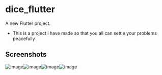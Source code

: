 # dice_flutter

A new Flutter project.
- This is a project i have made so that you all can settle your problems peacefully

## Screenshots

![image](https://github.com/rohit-sama/dicee-flutter/assets/112627630/901f7a57-b77a-409a-ad36-e9a1dfd9c01b)![image](https://github.com/rohit-sama/dicee-flutter/assets/112627630/436a6e11-e9e7-4f6c-b8e4-3277265f4e8d)![image](https://github.com/rohit-sama/dicee-flutter/assets/112627630/187e35d6-6728-4f88-8529-61afe9050d87)![image](https://github.com/rohit-sama/dicee-flutter/assets/112627630/39b4fd3b-029f-41e5-94fd-0eef16194f62)


